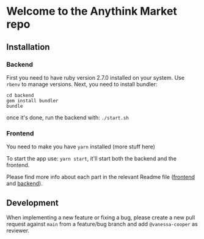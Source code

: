 # Welcome to the Anythink Market repo

## Installation

### Backend

First you need to have ruby version 2.7.0 installed on your system. Use `rbenv` to manage versions.
Next, you need to install bundler:

```
cd backend
gem install bundler
bundle
```

once it's done, run the backend with: `./start.sh`

### Frontend

You need to make you have `yarn` installed (more stuff here)


To start the app use: `yarn start`, it'll start both the backend and the frontend.

Please find more info about each part in the relevant Readme file ([frontend](frontend/readme.md) and [backend](backend/README.md)).

## Development

When implementing a new feature or fixing a bug, please create a new pull request against `main` from a feature/bug branch and add `@vanessa-cooper` as reviewer.
